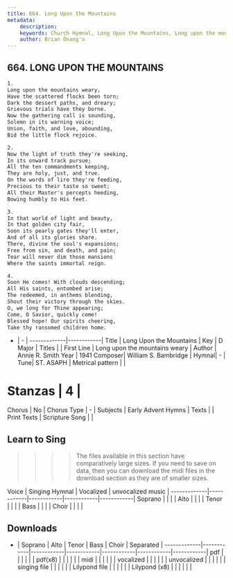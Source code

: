 ```yaml
---
title: 664. Long Upon the Mountains
metadata:
    description: 
    keywords: Church Hymnal, Long Upon the Mountains, Long upon the mountains weary, 
    author: Brian Onang'o
---
```



## 664. LONG UPON THE MOUNTAINS

```txt
1.
Long upon the mountains weary, 
Have the scattered flocks been torn; 
Dark the dessert paths, and dreary; 
Grievous trials have they borne. 
Now the gathering call is sounding, 
Solemn in its warning voice; 
Union, faith, and love, abounding, 
Bid the little flock rejoice. 

2.
Now the light of truth they're seeking, 
In its onward track pursue; 
All the ten commandments keeping, 
They are holy, just, and true. 
On the words of lire they're feeding, 
Precious to their taste so sweet; 
All their Master's percepts heeding, 
Bowing humbly to His feet. 

3.
In that world of light and beauty, 
In that golden city fair, 
Soon its pearly gates they'll enter, 
And of all its glories share. 
There, divine the soul's expansions; 
Free from sin, and death, and pain; 
Tear will never dim those mansions 
Where the saints immortal reign. 

4.
Soon He comes! With clouds descending; 
All His saints, entombed arise; 
The redeemed, in anthems blending, 
Shout their victory through the skies. 
O, we long for Thine appearing; 
Come, O Savior, quickly come! 
Blessed hope! Our spirits cheering, 
Take thy ransomed children home.
```

- |   -  |
-------------|------------|
Title | Long Upon the Mountains |
Key | D Major |
Titles |  |
First Line | Long upon the mountains weary |
Author | Annie R. Smith
Year | 1941
Composer| William S. Bambridge |
Hymnal|  - |
Tune| ST. ASAPH |
Metrical pattern | |
# Stanzas | 4 |
Chorus | No |
Chorus Type | - |
Subjects | Early Advent Hymns |
Texts |  |
Print Texts | 
Scripture Song |  |
  
## Learn to Sing

>>>> The files available in this section have comparatively large sizes. If you need to save on data, then you can download the midi files in the download section as they are of smaller sizes.

Voice |  Singing Hymnal | Vocalized | unvocalized music |
-------------|------------|------------|------------|------------|
Soprano | | | |
Alto | | | |
Tenor | | | |
Bass | | | |
Choir | | | |

## Downloads

- |  Soprano | Alto | Tenor | Bass | Choir | Separated |
-------------|------------|------------|------------|------------|------------|------------|
pdf | | | | | |
pdf(x8) | | | | | |
midi | | | | | |
vocalized | | | | | |
unvocalized | | | | | |
singing file | | | | | |
Lilypond file | | | | | |
Lilypond (x8) | | | | | |
  